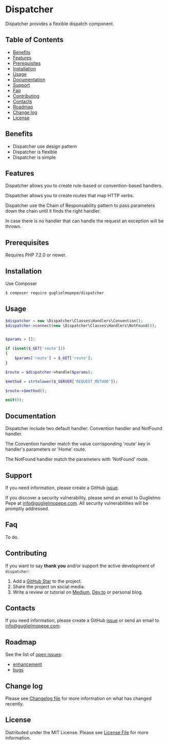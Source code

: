 # Dispatcher
Dispatcher provides a flexible dispatch component. 

## Table of Contents 
* [Benefits](#benefits)
* [Features](#features)
* [Prerequisites](#prerequisites)
* [Installation](#installation)
* [Usage](#usage)
* [Documentation](#documentation)
* [Support](#support)
* [Faq](#faq)
* [Contributing](#contributing)
* [Contacts](#contacts)
* [Roadmap](#roadmap)
* [Change log](#change-log)
* [License](#license)


## Benefits
- Dispatcher use design pattern
- Dispatcher is flexible
- Dispatcher is simple


## Features 
Dispatcher allows you to create rule-based or convention-based handlers.

Dispatcher allows you to create routes that map HTTP verbs.

Dispatcher use the Chain of Responsability pattern to pass parameters down the chain until it finds the right handler. 

In case there is no handler that can handle the request an exception will be thrown.


## Prerequisites

Requires PHP 7.2.0 or newer.

## Installation
Use Composer

``` bash
$ composer require guglielmopepe/dispatcher
```

## Usage

``` php
$dispatcher = new \Dispatcher\Classes\Handlers\Convention();
$dispatcher->connect(new \Dispatcher\Classes\Handlers\NotFound());


$params = [];

if (isset($_GET['route']))
{
    $params['route'] = $_GET['route'];
}

$route = $dispatcher->handle($params); 

$method = strtolower($_SERVER['REQUEST_METHOD']);

$route->$method();

exit(0);
```


## Documentation
Dispatcher include two default handler: Convention handler and NotFound handler. 

The Convention handler match the value corrisponding 'route' key in handler's parameters or 'Home' route. 

The NotFound handler match the parameters with 'NotFound' route. 

## Support
If you need information, please create a GitHub [issue](https://github.com/GuglielmoPepe/dispatcher/issues).

If you discover a security vulnerability, please send an email to Guglielmo Pepe at [&#105;&#110;&#102;&#111;&#64;&#103;&#117;&#103;&#108;&#105;&#101;&#108;&#109;&#111;&#112;&#101;&#112;&#101;&#46;&#99;&#111;&#109;](&#109;&#97;&#105;&#108;&#116;&#111;&#58;%69%6e%66%6f%40%67%75%67%6c%69%65%6c%6d%6f%70%65%70%65%2e%63%6f%6d). All security vulnerabilities will be promptly addressed.

## Faq
To do.


## Contributing
If you want to say **thank you** and/or support the active development of `dispatcher`:

1. Add a [GitHub Star](https://github.com/GuglielmoPepe/dispatcher/stargazers) to the project.
2. Share the project on social media.
3. Write a review or tutorial on [Medium](https://medium.com/), [Dev.to](https://dev.to/) or personal blog.

## Contacts
If you need information, please create a GitHub [issue](https://github.com/GuglielmoPepe/dispatcher/issues) or send an email to [&#105;&#110;&#102;&#111;&#64;&#103;&#117;&#103;&#108;&#105;&#101;&#108;&#109;&#111;&#112;&#101;&#112;&#101;&#46;&#99;&#111;&#109;](&#109;&#97;&#105;&#108;&#116;&#111;&#58;%69%6e%66%6f%40%67%75%67%6c%69%65%6c%6d%6f%70%65%70%65%2e%63%6f%6d).

## Roadmap
See the list of [open issues](https://github.com/GuglielmoPepe/dispatcher/issues):
- [enhancement](https://github.com/GuglielmoPepe/dispatcher/issues?q=label%3Aenhancement+is%3Aopen+sort%3Areactions-%2B1-desc)
- [bugs](https://github.com/GuglielmoPepe/dispatcher/issues?q=is%3Aissue+is%3Aopen+label%3Abug+sort%3Areactions-%2B1-desc) 


## Change log
Please see [Changelog file](changelog.md) for more information on what has changed recently.

## License
Distributed under the MIT License. Please see [License File](license.md) for more information.

